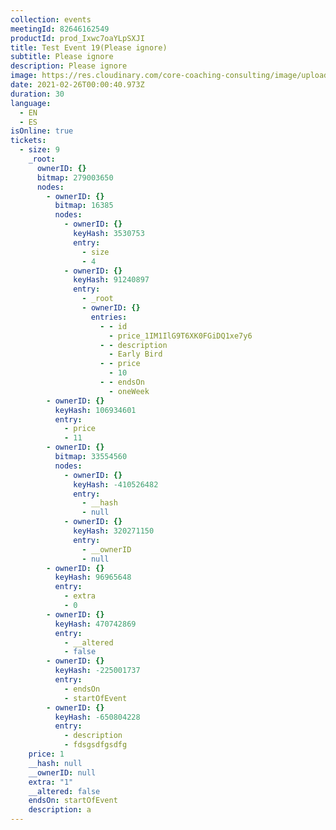 ```yaml
---
collection: events
meetingId: 82646162549
productId: prod_Ixwc7oaYLpSXJI
title: Test Event 19(Please ignore)
subtitle: Please ignore
description: Please ignore
image: https://res.cloudinary.com/core-coaching-consulting/image/upload/v1600812431/happy%20group.jpg
date: 2021-02-26T00:00:40.973Z
duration: 30
language:
  - EN
  - ES
isOnline: true
tickets:
  - size: 9
    _root:
      ownerID: {}
      bitmap: 279003650
      nodes:
        - ownerID: {}
          bitmap: 16385
          nodes:
            - ownerID: {}
              keyHash: 3530753
              entry:
                - size
                - 4
            - ownerID: {}
              keyHash: 91240897
              entry:
                - _root
                - ownerID: {}
                  entries:
                    - - id
                      - price_1IM1IlG9T6XK0FGiDQ1xe7y6
                    - - description
                      - Early Bird
                    - - price
                      - 10
                    - - endsOn
                      - oneWeek
        - ownerID: {}
          keyHash: 106934601
          entry:
            - price
            - 11
        - ownerID: {}
          bitmap: 33554560
          nodes:
            - ownerID: {}
              keyHash: -410526482
              entry:
                - __hash
                - null
            - ownerID: {}
              keyHash: 320271150
              entry:
                - __ownerID
                - null
        - ownerID: {}
          keyHash: 96965648
          entry:
            - extra
            - 0
        - ownerID: {}
          keyHash: 470742869
          entry:
            - __altered
            - false
        - ownerID: {}
          keyHash: -225001737
          entry:
            - endsOn
            - startOfEvent
        - ownerID: {}
          keyHash: -650804228
          entry:
            - description
            - fdsgsdfgsdfg
    price: 1
    __hash: null
    __ownerID: null
    extra: "1"
    __altered: false
    endsOn: startOfEvent
    description: a
---
```

